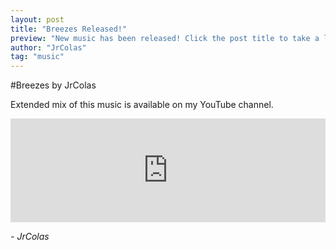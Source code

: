 ```yaml
---
layout: post
title: "Breezes Released!"
preview: "New music has been released! Click the post title to take a listen!"
author: "JrColas"
tag: "music"
---
```



#Breezes by JrColas

<p>Extended mix of this music is available on my YouTube channel.
</p>

<p>
	<iframe width="100%" 
	height="166" 
	scrolling="no" 
	frameborder="no" 
	src="https://w.soundcloud.com/player/?url=https%3A//api.soundcloud.com/tracks/199870205&amp;
	color=ff5500&amp;
	auto_play=false&amp;hide_related=false&amp;
	show_comments=true&amp;show_user=true&amp;
	show_reposts=false">
	</iframe><br>
</p>

<p style="font-style: italic"> - JrColas</p>

